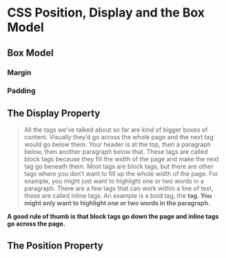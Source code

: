 # CSS Position, Display and the Box Model

## Box Model

### Margin

### Padding

## The Display Property

> All the tags we’ve talked about so far are kind of bigger boxes of content. Visually they’d go across the whole page and the next tag would go below them. Your header is at the top, then a paragraph below, then another paragraph below that.
These tags are called block tags because they fill the width of the page and make the next tag go beneath them.
Most tags are block tags, but there are other tags where you don’t want to fill up the whole width of the page. For example, you might just want to highlight one or two words in a paragraph.
There are a few tags that can work within a line of text, these are called inline tags.
An example is a bold tag, the <b> tag. You might only want to highlight one or two words in the paragraph.

A good rule of thumb is that block tags go down the page and inline tags go across the page.

## The Position Property    

